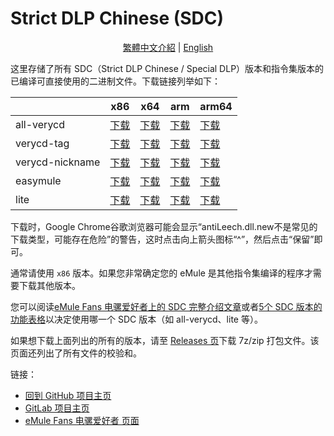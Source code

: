 # Strict DLP Chinese (SDC)

<p align="center">
<a href="README.zh-hant.md">繁體中文介紹</a> | <a href="README.md">English</a>
</p>

这里存储了所有 SDC（Strict DLP Chinese / Special DLP）版本和指令集版本的已编译可直接使用的二进制文件。下载链接列举如下：

|                 | x86      | x64      | arm      | arm64    |
|-----------------|----------|----------|----------|----------|     
| all-verycd      | [下载](https://github.com/chengr28/specialdlp/raw/binary/x86/all-verycd/antiLeech.dll.new)      | [下载](https://github.com/chengr28/specialdlp/raw/binary/x64/all-verycd/antiLeechx64.dll.new)      | [下载](https://github.com/chengr28/specialdlp/raw/binary/arm/all-verycd/antiLeecharm.dll.new)      | [下载](https://github.com/chengr28/specialdlp/raw/binary/arm64/all-verycd/antiLeecharm64.dll.new)      |
| verycd-tag      | [下载](https://github.com/chengr28/specialdlp/raw/binary/x86/verycd-tag/antiLeech.dll.new)      | [下载](https://github.com/chengr28/specialdlp/raw/binary/x64/verycd-tag/antiLeechx64.dll.new)      | [下载](https://github.com/chengr28/specialdlp/raw/binary/arm/verycd-tag/antiLeecharm.dll.new)      | [下载](https://github.com/chengr28/specialdlp/raw/binary/arm64/verycd-tag/antiLeecharm64.dll.new)      |
| verycd-nickname | [下载](https://github.com/chengr28/specialdlp/raw/binary/x86/verycd-nickname/antiLeech.dll.new) | [下载](https://github.com/chengr28/specialdlp/raw/binary/x64/verycd-nickname/antiLeechx64.dll.new) | [下载](https://github.com/chengr28/specialdlp/raw/binary/arm/verycd-nickname/antiLeecharm.dll.new) | [下载](https://github.com/chengr28/specialdlp/raw/binary/arm64/verycd-nickname/antiLeecharm64.dll.new) |
| easymule        | [下载](https://github.com/chengr28/specialdlp/raw/binary/x86/easymule/antiLeech.dll.new)        | [下载](https://github.com/chengr28/specialdlp/raw/binary/x64/easymule/antiLeechx64.dll.new)        | [下载](https://github.com/chengr28/specialdlp/raw/binary/arm/easymule/antiLeecharm.dll.new)        | [下载](https://github.com/chengr28/specialdlp/raw/binary/arm64/easymule/antiLeecharm64.dll.new)        |
| lite            | [下载](https://github.com/chengr28/specialdlp/raw/binary/x86/lite/antiLeech.dll.new)            | [下载](https://github.com/chengr28/specialdlp/raw/binary/x64/lite/antiLeechx64.dll.new)            | [下载](https://github.com/chengr28/specialdlp/raw/binary/arm/lite/antiLeecharm.dll.new)            | [下载](https://github.com/chengr28/specialdlp/raw/binary/arm64/lite/antiLeecharm64.dll.new)            |

下载时，Google Chrome谷歌浏览器可能会显示“antiLeech.dll.new不是常见的下载类型，可能存在危险”的警告，这时点击向上箭头图标“^”，然后点击“保留”即可。

通常请使用 <code>x86</code> 版本。如果您非常确定您的 eMule 是其他指令集编译的程序才需要下载其他版本。

您可以阅读[eMule Fans 电骡爱好者上的 SDC 完整介绍文章](https://emulefans.com/strict-dlp-chinese-v44005-7/)或者[5个 SDC 版本的功能表格](https://github.com/chengr28/specialdlp/blob/master/specialdlp/documents/readme.zh-hans.md)以决定使用哪一个 SDC 版本（如 all-verycd、lite 等）。

如果想下载上面列出的所有的版本，请至 [Releases 页](https://github.com/chengr28/specialdlp/releases)下载 7z/zip 打包文件。该页面还列出了所有文件的校验和。

链接：
* [回到 GitHub 项目主页](https://github.com/chengr28/specialdlp)
* [GitLab 项目主页](https://gitlab.com/chengr28/specialdlp)
* [eMule Fans 电骡爱好者 页面](https://emulefans.com/strict-dlp-chinese-v44005-7/)
